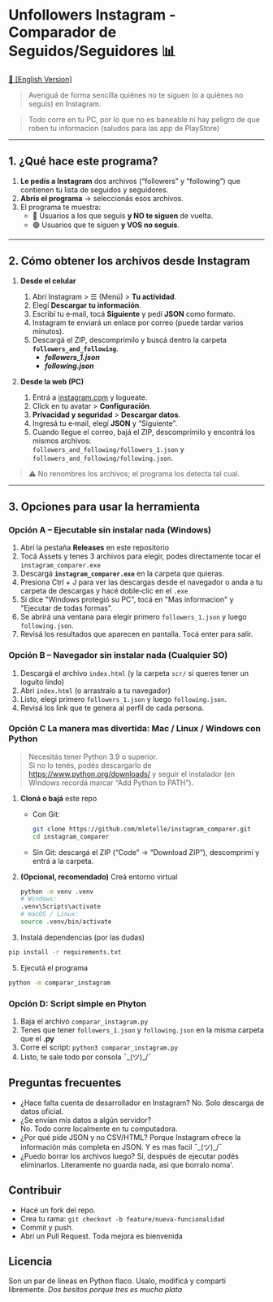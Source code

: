 # Unfollowers Instagram - Comparador de Seguidos/Seguidores 📊
[ 📑 [English Version]](https://github.com/mletelle/instagram_comparer/blob/main/README.en.md)
> Averiguá de forma sencilla quiénes no te siguen (o a quiénes no seguís) en Instagram.

> Todo corre en tu PC, por lo que no es baneable ni hay peligro de que roben tu informacion (saludos para las app de PlayStore)

---

## 1. ¿Qué hace este programa?

1. **Le pedís a Instagram** dos archivos (“followers” y “following”) que contienen tu lista de seguidos y seguidores.  
2. **Abrís el programa** → seleccionás esos archivos.  
3. El programa te muestra:  
   * 🔴 Usuarios a los que seguís **y NO te siguen** de vuelta.  
   * 🟢 Usuarios que te siguen **y VOS no seguís**.

---

## 2. Cómo obtener los archivos desde Instagram

1. **Desde el celular**  
   1. Abrí Instagram >  ☰  (Menú) > **Tu actividad**.  
   2. Elegí **Descargar tu información**.  
   3. Escribí tu e‑mail, tocá **Siguiente** y pedí **JSON** como formato.  
   4. Instagram te enviará un enlace por correo (puede tardar varios minutos).  
   5. Descargá el ZIP, descomprimilo y buscá dentro la carpeta **`followers_and_following`**.  
      * ***followers_1.json***  
      * ***following.json***

2. **Desde la web (PC)**  
   1. Entrá a [instagram.com](https://instagram.com) y logueate.  
   2. Click en tu avatar > **Configuración**.  
   3. **Privacidad y seguridad** > **Descargar datos**.  
   4. Ingresá tu e‑mail, elegí **JSON** y “Siguiente”.  
   5. Cuando llegue el correo, bajá el ZIP, descomprimilo y encontrá los mismos archivos:  
      `followers_and_following/followers_1.json` y `followers_and_following/following.json`.

> ⚠️ No renombres los archivos; el programa los detecta tal cual.

---

## 3. Opciones para usar la herramienta

### Opción A – Ejecutable sin instalar nada (Windows)

1. Abrí la pestaña **Releases** en este repositorio
2. Tocá Assets y tenes 3 archivos para elegir, podes directamente tocar el `instagram_comparer.exe`
3. Descargá **`instagram_comparer.exe`** en la carpeta que quieras.
4. Presiona Ctrl + J para ver las descargas desde el navegador o anda a tu carpeta de descargas y hacé doble‑clic en el `.exe`
5. Si dice "Windows protegió su PC", tocá en "Mas informacion" y "Ejecutar de todas formas".
6. Se abrirá una ventana para elegir primero `followers_1.json` y luego `following.json`.  
7. Revisá los resultados que aparecen en pantalla. Tocá enter para salir. 

### Opción B – Navegador sin instalar nada (Cualquier SO)

1. Descargá el archivo `index.html` (y la carpeta `scr/` si queres tener un loguito lindo)
2. Abri `index.html` (o arrastralo a tu navegador)
3. Listo, elegi primero `followers_1.json` y luego `following.json`.  
4. Revisá los link que te genera al perfil de cada persona.

### Opción C  La manera mas divertida: Mac / Linux / Windows con Python

> Necesitás tener Python 3.9 o superior.  
> Si no lo tenés, podés descargarlo de <https://www.python.org/downloads/> y seguir el instalador (en Windows recordá marcar “Add Python to PATH”).

1. **Cloná o bajá** este repo  
   * Con Git:  
     ```bash
     git clone https://github.com/mletelle/instagram_comparer.git
     cd instagram_comparer
     ```  
   * Sin Git: descargá el ZIP (“Code” → “Download ZIP”), descomprimí y entrá a la carpeta.

2. **(Opcional, recomendado)** Creá entorno virtual  
   ```bash
   python -m venv .venv
   # Windows:
   .venv\Scripts\activate
   # macOS / Linux:
   source .venv/bin/activate

3. Instalá dependencias (por las dudas)
```bash
pip install -r requirements.txt
````
5. Ejecutá el programa
````bash
python -m comparar_instagram
````

### Opción D: Script simple en Phyton 

1. Baja el archivo `comparar_instagram.py`
2. Tenes que tener `followers_1.json` y `following.json` en la misma carpeta que el **.py**
3. Corre el script: `python3 comparar_instagram.py`
4. Listo, te sale todo por consola ¯\_(ツ)_/¯


## Preguntas frecuentes
- ¿Hace falta cuenta de desarrollador en Instagram?
No. Solo descarga de datos oficial.
- ¿Se envían mis datos a algún servidor?	
No. Todo corre localmente en tu computadora.
- ¿Por qué pide JSON y no CSV/HTML?	
Porque Instagram ofrece la información más completa en JSON. Y es mas facil ¯\_(ツ)_/¯
- ¿Puedo borrar los archivos luego?
Sí, después de ejecutar podés eliminarlos. Literamente no guarda nada, asi que borralo noma'.

## Contribuir
- Hacé un fork del repo.
- Crea tu rama: `git checkout -b feature/nueva-funcionalidad`
- Commit y push.
- Abrí un Pull Request. Toda mejora es bienvenida

## Licencia
Son un par de lineas en Python flaco. Usalo, modificá y compartí libremente.
*Dos besitos porque tres es mucha plata*
